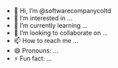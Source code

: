 - 👋 Hi, I’m @softwarecompanycoltd
- 👀 I’m interested in ...
- 🌱 I’m currently learning ...
- 💞️ I’m looking to collaborate on ...
- 📫 How to reach me ...
- 😄 Pronouns: ...
- ⚡ Fun fact: ...

<!---
softwarecompanycoltd/softwarecompanycoltd is a ✨ special ✨ repository because its `README.md` (this file) appears on your GitHub profile.
You can click the Preview link to take a look at your changes.
--->
